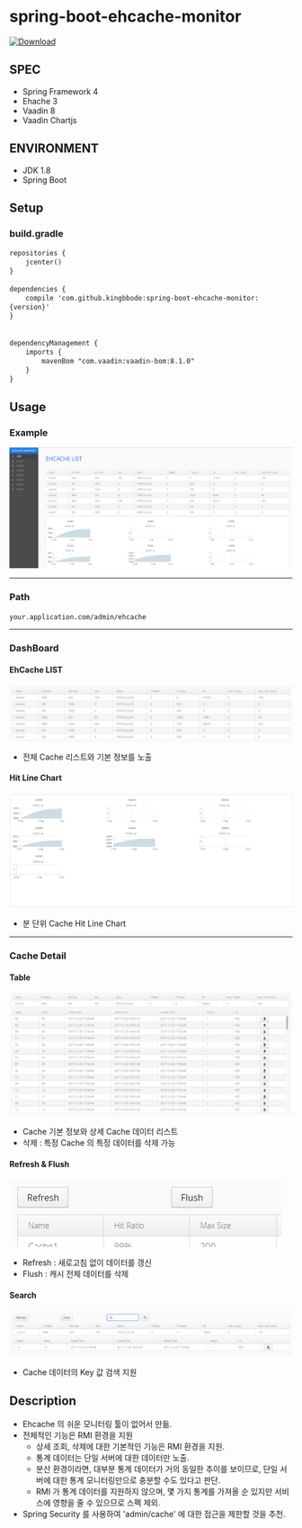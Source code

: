 # spring-boot-ehcache-monitor

[ ![Download](https://api.bintray.com/packages/kingbbode/springboot/spring-boot-ehcache-monitor/images/download.svg) ](https://bintray.com/kingbbode/springboot/spring-boot-ehcache-monitor/_latestVersion)

## SPEC

- Spring Framework 4
- Ehache 3
- Vaadin 8
- Vaadin Chartjs

## ENVIRONMENT

- JDK 1.8
- Spring Boot 

## Setup

### build.gradle

```
repositories {
    jcenter()
}

dependencies {
    compile 'com.github.kingbbode:spring-boot-ehcache-monitor:{version}'
}


dependencyManagement {
    imports {
        mavenBom "com.vaadin:vaadin-bom:8.1.0"
    }
}
```

## Usage

### Example

![preview](./images/preview.png)

---

### Path

`your.application.com/admin/ehcache`

---

### DashBoard

#### EhCache LIST

![list](./images/list.png)

- 전체 Cache 리스트와 기본 정보를 노출

#### Hit Line Chart

![chart](./images/chart.png)

- 분 단위 Cache Hit Line Chart

---

### Cache Detail

#### Table

![table](./images/table.png)

- Cache 기본 정보와 상세 Cache 데이터 리스트
- 삭제 : 특정 Cache 의 특정 데이터를 삭제 가능

#### Refresh & Flush

![function](./images/function.png)

- Refresh : 새로고침 없이 데이터를 갱신
- Flush : 캐시 전체 데이터를 삭제

#### Search 

![search](./images/search.png)

- Cache 데이터의 Key 값 검색 지원

## Description

- Ehcache 의 쉬운 모니터링 툴이 없어서 만듦.
- 전체적인 기능은 RMI 환경을 지원
    - 상세 조회, 삭제에 대한 기본적인 기능은 RMI 환경을 지원.
    - 통계 데이터는 단일 서버에 대한 데이터만 노출.
    - 분산 환경이라면, 대부분 통계 데이터가 거의 동일한 추이를 보이므로, 단일 서버에 대한 통계 모니터링만으로 충분할 수도 있다고 판단.
    - RMI 가 통계 데이터를 지원하지 않으며, 몇 가지 통계를 가져올 순 있지만 서비스에 영향을 줄 수 있으므로 스펙 제외.
- Spring Security 를 사용하여 'admin/cache' 에 대한 접근을 제한할 것을 추천.
